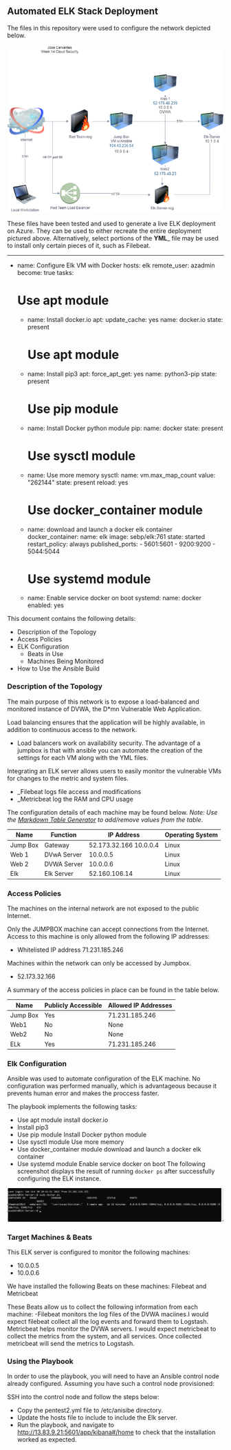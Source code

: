 ## Automated ELK Stack Deployment

The files in this repository were used to configure the network depicted below.

![diagram](Diagrams/CloudNetwork.png)


These files have been tested and used to generate a live ELK deployment on Azure. They can be used to either recreate the entire deployment pictured above. Alternatively, select portions of the __YML___ file may be used to install only certain pieces of it, such as Filebeat.

  - ---
- name: Configure Elk VM with Docker
  hosts: elk
  remote_user: azadmin
  become: true
  tasks:
    # Use apt module
    - name: Install docker.io
      apt:
        update_cache: yes
        name: docker.io
        state: present

      # Use apt module
    - name: Install pip3
      apt:
        force_apt_get: yes
        name: python3-pip
        state: present

      # Use pip module
    - name: Install Docker python module
      pip:
        name: docker
        state: present

      # Use sysctl module
    - name: Use more memory
      sysctl:
        name: vm.max_map_count
        value: "262144"
        state: present
        reload: yes

      # Use docker_container module
    - name: download and launch a docker elk container
      docker_container:
        name: elk
        image: sebp/elk:761
        state: started
        restart_policy: always
        published_ports:
          - 5601:5601
          - 9200:9200
          - 5044:5044

      # Use systemd module
    - name: Enable service docker on boot
      systemd:
        name: docker
        enabled: yes

This document contains the following details:
- Description of the Topology
- Access Policies
- ELK Configuration
  - Beats in Use
  - Machines Being Monitored
- How to Use the Ansible Build


### Description of the Topology

The main purpose of this network is to expose a load-balanced and monitored instance of DVWA, the D*mn Vulnerable Web Application.

Load balancing ensures that the application will be highly available, in addition to continuous access to the network.
- Load balancers work on availability security. The advantage of a jumpbox is that with ansible you can automate the creation of the settings for each VM along with the YML files.

Integrating an ELK server allows users to easily monitor the vulnerable VMs for changes to the metric and system files.
- _Filebeat logs file access and modifications
- _Metricbeat log the RAM and CPU usage

The configuration details of each machine may be found below.
_Note: Use the [Markdown Table Generator](http://www.tablesgenerator.com/markdown_tables) to add/remove values from the table_.

| Name     | Function | IP Address | Operating System |
|----------|----------|------------|------------------|
| Jump Box | Gateway  |52.173.32.166 10.0.0.4| Linux            |
| Web 1    | DVwA Server         |     10.0.0.5       |          Linux        |
| Web 2   |     DVWA Server     |       10.0.0.6     |    Linux              |
| Elk      |     Elk Server     |     52.160.106.14       |        Linux          |

### Access Policies

The machines on the internal network are not exposed to the public Internet. 

Only the JUMPBOX machine can accept connections from the Internet. Access to this machine is only allowed from the following IP addresses:
- Whitelisted IP address 71.231.185.246

Machines within the network can only be accessed by Jumpbox.
-  52.173.32.166

A summary of the access policies in place can be found in the table below.

| Name     | Publicly Accessible | Allowed IP Addresses |
|----------|---------------------|----------------------|
| Jump Box | Yes           |  71.231.185.246   |
|    Web1      |   No                  |       None               |
|       Web2   |  No                   |   None                   |
|    ELk      |    Yes         |     71.231.185.246   |  
### Elk Configuration

Ansible was used to automate configuration of the ELK machine. No configuration was performed manually, which is advantageous because it prevents human error and makes the proccess faster.

The playbook implements the following tasks:
- Use apt module install docker.io
- Install pip3
- Use pip module Install Docker python module
-  Use sysctl module Use more memory
-   Use docker_container module download and launch a docker elk container
-    Use systemd module Enable service docker on boot
The following screenshot displays the result of running `docker ps` after successfully configuring the ELK instance.

![docker ps output](Diagrams/Elk.png)

### Target Machines & Beats
This ELK server is configured to monitor the following machines:
- 10.0.0.5
- 10.0.0.6

We have installed the following Beats on these machines: Filebeat and Metricbeat

These Beats allow us to collect the following information from each machine:
-Filebeat monitors the log files of the DVWA maciines.I would expect filebeat collect all the log events and forward them to Logstash. Metricbeat helps monitor the DVWA servers. I would expect metricbeat to collect the metrics from the system, and all services. Once collected metricbeat will send the metrics to Logstash.

### Using the Playbook
In order to use the playbook, you will need to have an Ansible control node already configured. Assuming you have such a control node provisioned: 

SSH into the control node and follow the steps below:
- Copy the pentest2.yml file to /etc/anisibe directory.
- Update the hosts file to include to include the Elk server.
- Run the playbook, and navigate to http://13.83.9.21:5601/app/kibana#/home to check that the installation worked as expected.


